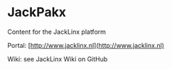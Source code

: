 # JackPakx #

Content for the JackLinx platform

Portal: [http://www.jacklinx.nl](http://www.jacklinx.nl)

Wiki: see JackLinx Wiki on GitHub
